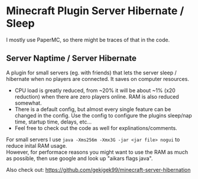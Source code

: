 # Minecraft Plugin Server Hibernate / Sleep
I mostly use PaperMC, so there might be traces of that in the code.



## Server Naptime / Server Hibernate
A plugin for small servers (eg. with friends) that lets the server sleep / hibernate when no players are connected. It saves on computer resources.  

 * CPU load is greatly reduced, from ~20% it will be about ~1% (x20 reduction) when there are zero players online. RAM is also reduced somewhat.  
 * There is a default config, but almost every single feature can be changed in the config. Use the config to configure the plugins sleep/nap time, startup time, delays, etc...
 * Feel free to check out the code as well for explinations/comments.


For small servers I use `java -Xms256m -Xmx3G -jar <jar file> nogui` to reduce inital RAM usage.  
However, for performace reasons you might want to use the RAM as much as possible, then use google and look up "aikars flags java".


Also check out: https://github.com/gekigek99/minecraft-server-hibernation
